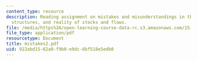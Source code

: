 ```yaml
---
content_type: resource
description: Reading assignment on mistakes and misunderstandings in the use of generic
  structures, and reality of stocks and flows.
file: /media/https%3A/open-learning-course-data-rc.s3.amazonaws.com/15-988-system-dynamics-self-study-fall-1998-spring-1999/922abd1562a0f9b0e9dc6bf518e5edb0_mistakes2.pdf
file_type: application/pdf
resourcetype: Document
title: mistakes2.pdf
uid: 922abd15-62a0-f9b0-e9dc-6bf518e5edb0
---
```

